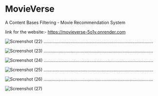 # MovieVerse
A Content Bases Filtering - Movie Recommendation System

link for the website:- https://movieverse-5o1y.onrender.com

![Screenshot (22)](https://github.com/pavan03ds/MovieVerse/assets/99260458/fcfd4a57-47c8-4fc3-a7c4-c77d8fc23244)
.........................................................................................

![Screenshot (23)](https://github.com/pavan03ds/MovieVerse/assets/99260458/b7cb64ac-540d-4a6b-b837-bf6c8f6bdd52)
.........................................................................................

![Screenshot (24)](https://github.com/pavan03ds/MovieVerse/assets/99260458/fd50f24a-8e30-4215-b363-d4de6825d4b4)
.........................................................................................

![Screenshot (25)](https://github.com/pavan03ds/MovieVerse/assets/99260458/f182ebd4-aaf7-4e36-8fab-ccd148f94146)
.........................................................................................

![Screenshot (26)](https://github.com/pavan03ds/MovieVerse/assets/99260458/de52042c-ee3c-4a40-b9ea-b5bf58a207f0)
.........................................................................................

![Screenshot (27)](https://github.com/pavan03ds/MovieVerse/assets/99260458/eddaee68-ecca-493b-8ac3-002e879f2dfa)
